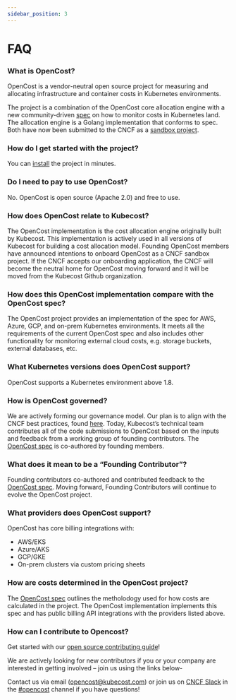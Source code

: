 ```yaml
---
sidebar_position: 3
---
```


# FAQ

### What is OpenCost?

OpenCost is a vendor-neutral open source project for measuring and allocating infrastructure and container costs in Kubernetes environments.

The project is a combination of the OpenCost core allocation engine with a new community-driven [spec](https://github.com/opencost/opencost/tree/develop/spec) on how to monitor costs in Kubernetes land. The allocation engine is a Golang implementation that conforms to spec. Both have now been submitted to the CNCF as a [sandbox project](https://www.cncf.io/sandbox-projects/).

### How do I get started with the project?

You can [install](install.md) the project in minutes.

### Do I need to pay to use OpenCost?

No. OpenCost is open source (Apache 2.0) and free to use.

### How does OpenCost relate to Kubecost?

The OpenCost implementation is the cost allocation engine originally built by Kubecost. This implementation is actively used in all versions of Kubecost for building a cost allocation model. Founding OpenCost members have announced intentions to onboard OpenCost as a CNCF sandbox project. If the CNCF accepts our onboarding application, the CNCF will become the neutral home for OpenCost moving forward and it will be moved from the Kubecost Github organization.

### How does this OpenCost implementation compare with the OpenCost spec?

The OpenCost project provides an implementation of the spec for AWS, Azure, GCP, and on-prem Kubernetes environments. It meets all the requirements of the current OpenCost spec and also includes other functionality for monitoring external cloud costs, e.g. storage buckets, external databases, etc.

### What Kubernetes versions does OpenCost support?

OpenCost supports a Kubernetes environment above 1.8.

### How is OpenCost governed?

We are actively forming our governance model. Our plan is to align with the CNCF best practices, found [here](https://www.cncf.io/blog/2019/08/30/cncf-technical-principles-and-open-governance-success/). Today, Kubecost’s technical team contributes all of the code submissions to OpenCost based on the inputs and feedback from a working group of founding contributors. The [OpenCost spec](https://github.com/opencost/opencost/tree/develop/spec) is co-authored by founding members.

### What does it mean to be a “Founding Contributor”?

Founding contributors co-authored and contributed feedback to the [OpenCost spec](https://github.com/opencost/opencost/tree/develop/spec). Moving forward, Founding Contributors will continue to evolve the OpenCost project.

### What providers does OpenCost support?

OpenCost has core billing integrations with:

- AWS/EKS
- Azure/AKS
- GCP/GKE
- On-prem clusters via custom pricing sheets

### How are costs determined in the OpenCost project? 

The [OpenCost spec](https://github.com/kubecost/opencost/tree/develop/spec) outlines the metholodogy used for how costs are calculated in the project. The OpenCost implementation implements this spec and has public billing API integrations with the providers listed above. 

### How can I contribute to Opencost?

Get started with our [open source contributing guide](https://github.com/opencost/opencost/blob/develop/CONTRIBUTING.md)!

We are actively looking for new contributors if you or your company are interested in getting involved – join us using the links below-

Contact us via email (<opencost@kubecost.com>) or join us on [CNCF Slack](https://slack.cncf.io/) in the [#opencost](https://cloud-native.slack.com/archives/C03D56FPD4G) channel if you have questions!
